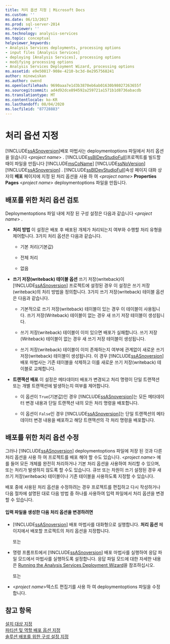 ```yaml
---
title: 처리 옵션 지정 | Microsoft Docs
ms.custom: ''
ms.date: 06/13/2017
ms.prod: sql-server-2014
ms.reviewer: ''
ms.technology: analysis-services
ms.topic: conceptual
helpviewer_keywords:
- Analysis Services deployments, processing options
- input files [Analysis Services]
- deploying [Analysis Services], processing options
- modifying processing options
- Analysis Services Deployment Wizard, processing options
ms.assetid: e9e50817-908e-4210-bc3d-8e2957568241
author: minewiskan
ms.author: owend
ms.openlocfilehash: 9690aaa7e1d3b3870eb6ab01630b98027263655f
ms.sourcegitcommit: ad4d92dce894592a259721a1571b1d8736abacdb
ms.translationtype: MT
ms.contentlocale: ko-KR
ms.lasthandoff: 08/04/2020
ms.locfileid: "87728883"
---
```

# <a name="specifying-processing-options"></a>처리 옵션 지정
  [!INCLUDE[ssASnoversion](../../includes/ssasnoversion-md.md)]배포 마법사는 deploymentoptions 파일에서 처리 옵션을 읽습니다 \<*project name*> . [!INCLUDE[ssBIDevStudioFull](../../includes/ssbidevstudiofull-md.md)]프로젝트를 빌드할 때이 파일을 만듭니다 [!INCLUDE[msCoName](../../includes/msconame-md.md)] [!INCLUDE[ssNoVersion](../../includes/ssnoversion-md.md)] [!INCLUDE[ssASnoversion](../../includes/ssasnoversion-md.md)] . [!INCLUDE[ssBIDevStudioFull](../../includes/ssbidevstudiofull-md.md)]속성 페이지 대화 상자의 **배포** 페이지에 지정 된 처리 옵션을 사용 하 여 *\<project name>* **Properties Pages** \<*project name*> deploymentoptions 파일을 만듭니다.  
  
## <a name="reviewing-the-processing-options-for-deployment"></a>배포를 위한 처리 옵션 검토  
 Deploymentoptions 파일 내에 저장 된 구성 설정은 다음과 같습니다 \<*project name*> .  
  
-   **처리 방법** 이 설정은 배포 후 배포된 개체가 처리되는지 여부와 수행할 처리 유형을 제어합니다. 3가지 처리 옵션은 다음과 같습니다.  
  
    -   기본 처리(기본값)  
  
    -   전체 처리  
  
    -   없음  
  
-   **쓰기 저장(writeback) 테이블 옵션** 쓰기 저장(writeback)이 [!INCLUDE[ssASnoversion](../../includes/ssasnoversion-md.md)] 프로젝트에 설정된 경우 이 설정은 쓰기 저장(writeback)의 처리 방법을 정의합니다. 3가지 쓰기 저장(writeback) 테이블 옵션은 다음과 같습니다.  
  
    -   기본적으로 쓰기 저장(writeback) 테이블이 있는 경우 이 테이블이 사용됩니다. 쓰기 저장(Writeback) 테이블이 없는 경우 새 쓰기 저장 테이블이 생성됩니다.  
  
    -   쓰기 저장(writeback) 테이블이 이미 있으면 배포가 실패합니다. 쓰기 저장(Writeback) 테이블이 없는 경우 새 쓰기 저장 테이블이 생성됩니다.  
  
    -   쓰기 저장(writeback) 테이블이 이미 존재하는지 여부에 관계없이 새로운 쓰기 저장(writeback) 테이블이 생성됩니다. 이 경우 [!INCLUDE[ssASnoversion](../../includes/ssasnoversion-md.md)] 배포 마법사는 기존 테이블을 삭제하고 이를 새로운 쓰기 저장(writeback) 테이블로 교체합니다.  
  
-   **트랜잭션 배포** 이 설정은 메타데이터 배포가 변경되고 처리 명령이 단일 트랜잭션 또는 개별 트랜잭션에 발생하는지 여부를 제어합니다.  
  
    -   이 옵션이 `True`(기본값)인 경우 [!INCLUDE[ssASnoversion](../../includes/ssasnoversion-md.md)]는 모든 메타데이터 변경 내용과 단일 트랜잭션 내의 모든 처리 명령을 배포합니다.  
  
    -   이 옵션이 `False`인 경우 [!INCLUDE[ssASnoversion](../../includes/ssasnoversion-md.md)]는 단일 트랜잭션의 메타데이터 변경 내용을 배포하고 해당 트랜잭션의 각 처리 명령을 배포합니다.  
  
## <a name="modifying-the-processing-options-for-deployment"></a>배포를 위한 처리 옵션 수정  
 그러나 [!INCLUDE[ssASnoversion](../../includes/ssasnoversion-md.md)] deploymentoptions 파일에 저장 된 것과 다른 처리 옵션을 사용 하 여 프로젝트를 배포 해야 할 수도 있습니다. \<*project name*> 예를 들어 모든 개체를 완전히 처리하거나 기본 처리 옵션을 사용하여 처리할 수 있으며, 또는 처리가 발생하지 않도록 할 수도 있습니다. 큐브 또는 차원이 쓰기 설정된 경우 새 쓰기 저장(writeback) 테이블이나 기존 테이블을 사용하도록 지정할 수 있습니다.  
  
 배포 중에 사용된 처리 옵션을 수정하려는 경우 프로젝트를 편집하고 다시 작성하거나 다음 절차에 설명된 대로 다음 방법 중 하나를 사용하여 입력 파일에서 처리 옵션을 변경할 수 있습니다.  
  
#### <a name="to-change-processing-options-after-the-input-files-have-been-generated"></a>입력 파일을 생성한 다음 처리 옵션을 변경하려면  
  
-   [!INCLUDE[ssASnoversion](../../includes/ssasnoversion-md.md)] 배포 마법사를 대화형으로 실행합니다. **처리 옵션** 페이지에서 배포할 프로젝트의 처리 옵션을 지정합니다.  
  
     또는  
  
-   명령 프롬프트에서 [!INCLUDE[ssASnoversion](../../includes/ssasnoversion-md.md)] 배포 마법사를 실행하여 응답 파일 모드에서 마법사를 실행하도록 설정합니다. 응답 파일 모드에 대한 자세한 내용은 [Running the Analysis Services Deployment Wizard](running-the-analysis-services-deployment-wizard.md)을 참조하십시오.  
  
     또는  
  
-   \<*project name*>텍스트 편집기를 사용 하 여 deploymentoptions 파일을 수정 합니다.  
  
## <a name="see-also"></a>참고 항목  
 [설치 대상 지정](deployment-script-files-specifying-the-installation-target.md)   
 [파티션 및 역할 배포 옵션 지정](deployment-script-files-partition-and-role-deployment-options.md)   
 [솔루션 배포를 위한 구성 설정 지정](deployment-script-files-solution-deployment-config-settings.md)  
  
  
